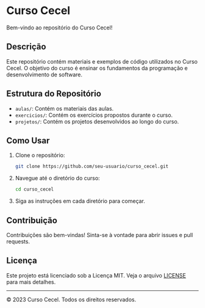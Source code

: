 # Curso Cecel

Bem-vindo ao repositório do Curso Cecel!

## Descrição

Este repositório contém materiais e exemplos de código utilizados no Curso Cecel. O objetivo do curso é ensinar os fundamentos da programação e desenvolvimento de software.

## Estrutura do Repositório

- `aulas/`: Contém os materiais das aulas.
- `exercicios/`: Contém os exercícios propostos durante o curso.
- `projetos/`: Contém os projetos desenvolvidos ao longo do curso.

## Como Usar

1. Clone o repositório:
    ```bash
    git clone https://github.com/seu-usuario/curso_cecel.git
    ```
2. Navegue até o diretório do curso:
    ```bash
    cd curso_cecel
    ```
3. Siga as instruções em cada diretório para começar.

## Contribuição

Contribuições são bem-vindas! Sinta-se à vontade para abrir issues e pull requests.

## Licença

Este projeto está licenciado sob a Licença MIT. Veja o arquivo [LICENSE](LICENSE) para mais detalhes.

---

© 2023 Curso Cecel. Todos os direitos reservados.